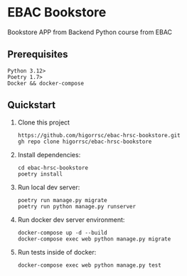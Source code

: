 # EBAC Bookstore

Bookstore APP from Backend Python course from EBAC

## Prerequisites

```
Python 3.12>
Poetry 1.7>
Docker && docker-compose

```

## Quickstart

1. Clone this project

   ```shell
   https://github.com/higorrsc/ebac-hrsc-bookstore.git
   gh repo clone higorrsc/ebac-hrsc-bookstore
   ```

2. Install dependencies:

   ```shell
   cd ebac-hrsc-bookstore
   poetry install
   ```

3. Run local dev server:

   ```shell
   poetry run manage.py migrate
   poetry run python manage.py runserver
   ```

4. Run docker dev server environment:

   ```shell
   docker-compose up -d --build
   docker-compose exec web python manage.py migrate
   ```

5. Run tests inside of docker:

   ```shell
   docker-compose exec web python manage.py test
   ```